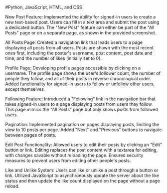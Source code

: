 #Python, JavaScript, HTML, and CSS


New Post Feature:
Implemented the ability for signed-in users to create a new text-based post.
Users can fill in a text area and submit the post using a dedicated button.
The "New Post" feature can either be part of the "All Posts" page or on a separate page, as shown in the provided screenshot.


All Posts Page:
Created a navigation link that leads users to a page displaying all posts from all users.
Posts are shown with the most recent ones first, including the poster's username, post content, post date and time, and the number of likes (initially set to 0).


Profile Page:
Developing profile pages accessible by clicking on a username.
The profile page shows the user's follower count, the number of people they follow, and all of their posts in reverse chronological order.
Added functionality for signed-in users to follow or unfollow other users, except themselves.


Following Feature:
Introduced a "Following" link in the navigation bar that takes signed-in users to a page displaying posts from users they follow.
This page mimics the "All Posts" page but only shows posts from followed users.


Pagination:
Implemented pagination on pages displaying posts, limiting the view to 10 posts per page.
Added "Next" and "Previous" buttons to navigate between pages of posts.


Edit Post Functionality:
Allowed users to edit their posts by clicking an "Edit" button or link.
Editing replaces the post content with a textarea for editing, with changes savable without reloading the page.
Ensured security measures to prevent users from editing other people's posts.


Like and Unlike System:
Users can like or unlike a post through a button or link.
Utilized JavaScript to asynchronously update the server about the like status and then update the like count displayed on the page without a page reload.
